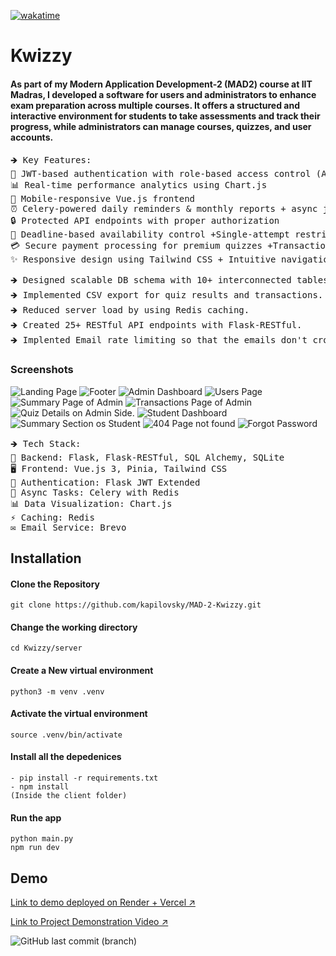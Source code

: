 [![wakatime](https://wakatime.com/badge/user/b8066bef-4f51-4cb8-9339-8c7438e7dc07/project/40b20436-2644-4d77-85c5-fb7bd52f0668.svg)](https://wakatime.com/badge/user/b8066bef-4f51-4cb8-9339-8c7438e7dc07/project/40b20436-2644-4d77-85c5-fb7bd52f0668)

# Kwizzy

#### As part of my Modern Application Development-2 (MAD2) course at IIT Madras, I developed a software for users and administrators to enhance exam preparation across multiple courses. It offers a structured and interactive environment for students to take assessments and track their progress, while administrators can manage courses, quizzes, and user accounts.

<pre>
🡺 Key Features:
🎯 JWT-based authentication with role-based access control (Admin/Student).
📊 Real-time performance analytics using Chart.js
📱 Mobile-responsive Vue.js frontend
⏰ Celery-powered daily reminders & monthly reports + async jobs for CSV export.
🔒 Protected API endpoints with proper authorization
🛑 Deadline-based availability control +Single-attempt restriction capability. 
💳 Secure payment processing for premium quizzes +Transaction history tracking
✨ Responsive design using Tailwind CSS + Intuitive navigation with Breadcrumbs
</pre>


<pre>🡺 Designed scalable DB schema with 10+ interconnected tables.
🡺 Implemented CSV export for quiz results and transactions.
🡺 Reduced server load by using Redis caching.
🡺 Created 25+ RESTful API endpoints with Flask-RESTful. 
🡺 Implented Email rate limiting so that the emails don't cross the free tier.
</pre>

### Screenshots

![Landing Page](./screenshots/1.png)
![Footer](./screenshots/2.png)
![Admin Dashboard](./screenshots/3.png)
![Users Page](./screenshots/4.png)
![Summary Page of Admin](./screenshots/5.png)
![Transactions Page of Admin](./screenshots/6.png)
![Quiz Details on Admin Side.](./screenshots/7.png)
![Student Dashboard](./screenshots/8.png)
![Summary Section os Student](./screenshots//9.png)
![404 Page not found](./screenshots//10.png)
![Forgot Password](./screenshots/11.png)


<pre>
🡺 Tech Stack:
🐍 Backend: Flask, Flask-RESTful, SQL Alchemy, SQLite
🖥️ Frontend: Vue.js 3, Pinia, Tailwind CSS
🔐 Authentication: Flask JWT Extended
🤖 Async Tasks: Celery with Redis
📊 Data Visualization: Chart.js
⚡ Caching: Redis
✉️ Email Service: Brevo
</pre>


## Installation

#### Clone the Repository

```
git clone https://github.com/kapilovsky/MAD-2-Kwizzy.git

```

#### Change the working directory

```
cd Kwizzy/server
```

####

#### Create a New virtual environment

```
python3 -m venv .venv
```

#### Activate the virtual environment

```
source .venv/bin/activate 

```

#### Install all the depedenices

```
- pip install -r requirements.txt
- npm install
(Inside the client folder)
```

#### Run the app

```
python main.py
npm run dev

```

## Demo

[Link to demo deployed on Render + Vercel ↗️](https://kwizzy-frontend.vercel.app//)

[Link to Project Demonstration Video ↗️](https://youtu.be/6NXlHdun2yQ?feature=shared)

![GitHub last commit (branch)](https://img.shields.io/github/last-commit/kapilovsky/MAD-2-Kwizzy/main?style=for-the-badge&logo=git&labelColor=fff&color=000)

